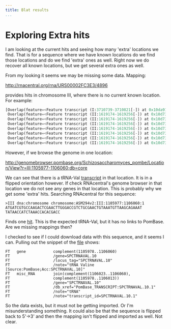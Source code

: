 ```yaml
---
title: Blat results
...
```


# Exploring Extra hits

I am looking at the current hits and seeing how many 'extra' locations we find.
That is for a sequence where we have known locations do we find those locations
and do we find 'extra' ones as well. Right now we do recover all known
locations, but we get several extra ones as well.

From my looking it seems we may be missing some data. Mapping: 

http://rnacentral.org/rna/URS00002FC3E3/4896

provides hits in chromosome III, where there is no current known location. For
example:

```python
[Overlap(feature=<Feature transcript (I:3710739-3710821[-]) at 0x10da91b10>, location=MappingHit(name='URS00002FC3E3_4896', chromosome='I', start=3710738, stop=3710821, is_forward=True, input_sequence=None, stats=HitStats(identical=83, gaps=0, query_length=83, hit_length=83)), shift=Shift(start=-1, stop=0)),
 Overlap(feature=<Feature transcript (II:1619174-1619256[-]) at 0x10d73e090>, location=MappingHit(name='URS00002FC3E3_4896', chromosome='II', start=1600966, stop=1601049, is_forward=True, input_sequence=None, stats=HitStats(identical=83, gaps=0, query_length=83, hit_length=83)), shift=Shift(start=-18208, stop=-18207)),
 Overlap(feature=<Feature transcript (II:1619174-1619256[-]) at 0x10d73e090>, location=MappingHit(name='URS00002FC3E3_4896', chromosome='II', start=1619173, stop=1619256, is_forward=True, input_sequence=None, stats=HitStats(identical=83, gaps=0, query_length=83, hit_length=83)), shift=Shift(start=-1, stop=0)),
 Overlap(feature=<Feature transcript (II:1619174-1619256[-]) at 0x10d73e090>, location=MappingHit(name='URS00002FC3E3_4896', chromosome='II', start=1629158, stop=1629241, is_forward=True, input_sequence=None, stats=HitStats(identical=83, gaps=0, query_length=83, hit_length=83)), shift=Shift(start=9984, stop=9985)),
 Overlap(feature=<Feature transcript (II:1619174-1619256[-]) at 0x10d73e090>, location=MappingHit(name='URS00002FC3E3_4896', chromosome='II', start=1646304, stop=1646387, is_forward=True, input_sequence=None, stats=HitStats(identical=83, gaps=0, query_length=83, hit_length=83)), shift=Shift(start=27130, stop=27131)),
 Overlap(feature=<Feature transcript (II:1619174-1619256[-]) at 0x10d73e090>, location=MappingHit(name='URS00002FC3E3_4896', chromosome='III', start=1065777, stop=1065860, is_forward=True, input_sequence=None, stats=HitStats(identical=83, gaps=0, query_length=83, hit_length=83)), shift=Shift(start=-inf, stop=inf)),
 Overlap(feature=<Feature transcript (II:1619174-1619256[-]) at 0x10d73e090>, location=MappingHit(name='URS00002FC3E3_4896', chromosome='III', start=1092933, stop=1093016, is_forward=True, input_sequence=None, stats=HitStats(identical=83, gaps=0, query_length=83, hit_length=83)), shift=Shift(start=-inf, stop=inf)),
 Overlap(feature=<Feature transcript (II:1619174-1619256[-]) at 0x10d73e090>, location=MappingHit(name='URS00002FC3E3_4896', chromosome='III', start=1105977, stop=1106060, is_forward=True, input_sequence=None, stats=HitStats(identical=83, gaps=0, query_length=83, hit_length=83)), shift=Shift(start=-inf, stop=inf))]
```

However, if we browse the genome in one location:

http://genomebrowser.pombase.org/Schizosaccharomyces_pombe/Location/View?r=III:1105977-1106060;db=core

We can see that there is a tRNA-Val
[transcript](http://genomebrowser.pombase.org/Schizosaccharomyces_pombe/Gene/Summary?db=core;g=SPCTRNAVAL.10;r=III:1105977-1106060;t=SPCTRNAVAL.10.1)
in that location. It is in a flipped orientation however. If check RNAcentral's
genome browser in that location we do not see any genes in that location. This
is probably why we get some 'extra' hits. Searching RNAcentral for this
sequence:

```fasta
>III dna:chromosome chromosome:ASM294v2:III:1105977:1106060:1
ATGATCGTGCCAAGACTCGAACTTGGGACCGTCTGCGAACTGTAAATGTTAAGCAGAAAT
TATAACCATCTAAACCACACGACC
```

Finds one [hit](http://rnacentral.org/rna/URS00002B039B). This is the expected
tRNA-Val, but it has no links to PomBase. Are we missing mappings then?

I checked to see if I could download data with this sequence, and it seems I
can. Pulling out the snippet of the
[file](ftp://ftp.ebi.ac.uk/pub/databases/pombase/pombe/Chromosome_Dumps/embl//Schizosaccharomyces_pombe.ASM294v2.30.III.embl)
shows:

```embl
FT   gene            complement(1105978..1106060)
FT                   /gene=SPCTRNAVAL.10
FT                   /locus_tag="SPCTRNAVAL.10"
FT                   /note="tRNA Valine [Source:PomBase;Acc:SPCTRNAVAL.10]"
FT   misc_RNA        join(complement(1106023..1106060),
FT                   complement(1105978..1106013))
FT                   /gene="SPCTRNAVAL.10"
FT                   /db_xref="PomBase_TRANSCRIPT:SPCTRNAVAL.10.1"
FT                   /note="tRNA"
FT                   /note="transcript_id=SPCTRNAVAL.10.1"
```

So the data exists, but it must not be getting imported. Or I'm
misunderstanding something. It could also be that the sequence is flipped back
to 5'->3' and then the mapping isn't flipped and imported as well. Not clear.

